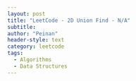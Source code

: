 ```yaml
---
layout: post
title: "LeetCode - 2D Union Find - N/A"
subtitle:
author: "Peinan"
header-style: text
category: leetcode
tags:
  - Algorithms
  - Data Structures
---
```


